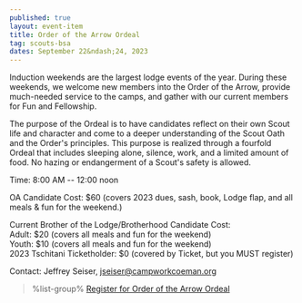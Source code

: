 ```yaml
---
published: true
layout: event-item
title: Order of the Arrow Ordeal
tag: scouts-bsa
dates: September 22&ndash;24, 2023
---
```


Induction weekends are the largest lodge events of the year.  During these weekends, we welcome new members into the Order of the Arrow, provide much-needed service to the camps, and gather with our current members for Fun and Fellowship.
 
The purpose of the Ordeal is to have candidates reflect on their own Scout life and character and come to a deeper understanding of the Scout Oath and the Order's principles. This purpose is realized through a fourfold Ordeal that includes sleeping alone, silence, work, and a limited amount of food. No hazing or endangerment of a Scout's safety is allowed.

Time: 8:00 AM -- 12:00 noon

OA Candidate Cost: $60 (covers 2023 dues, sash, book, Lodge flap, and all meals & fun for the weekend.)

Current Brother of the Lodge/Brotherhood Candidate Cost:<br>
Adult: $20 (covers all meals and fun for the weekend)<br>
Youth: $10 (covers all meals and fun for the weekend)<br>
2023 Tschitani Ticketholder: $0 (covered by Ticket, but you MUST register)

Contact: Jeffrey Seiser, [jseiser@campworkcoeman.org](mailto:jseiser@campworkcoeman.org)

> %list-group%
> <a href="https://scoutingevent.com/066-60126" class="list-group-item">Register for Order of the Arrow Ordeal</a>
